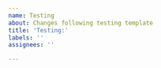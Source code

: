 ```yaml
---
name: Testing
about: Changes following testing template
title: 'Testing:'
labels: ''
assignees: ''

---
```



